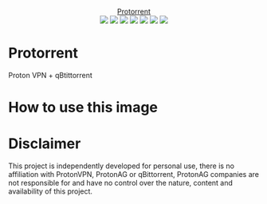 <p align="center">
    <a href="https://github.com/bubuntux/protorrent">Protorrent</a>
    </br>
    <a href="https://github.com/bubuntux/protorrent/blob/master/LICENSE"><img src="https://badgen.net/github/license/bubuntux/protorrent?color=cyan"/></a>
    <a href="https://hub.docker.com/r/bubuntux/protorrent/"><img src="https://badgen.net/docker/size/bubuntux/protorrent?icon=docker&label=size"/></a>
    <a href="https://hub.docker.com/r/bubuntux/protorrent/"><img src="https://badgen.net/docker/pulls/bubuntux/protorrent?icon=docker&label=pulls"/></a>
    <a href="https://hub.docker.com/r/bubuntux/protorrent/"><img src="https://badgen.net/docker/stars/bubuntux/protorrent?icon=docker&label=stars"/></a>
    <a href="https://github.com/bubuntux/protorrent"><img src="https://badgen.net/github/forks/bubuntux/protorrent?icon=github&label=forks&color=black"/></a>
    <a href="https://github.com/bubuntux/protorrent"><img src="https://badgen.net/github/stars/bubuntux/protorrent?icon=github&label=stars&color=black"/></a>
    <a href="https://github.com/bubuntux/protorrent/actions/workflows/docker-image-ci.yml"><img src="https://github.com/bubuntux/protorrent/actions/workflows/docker-image-ci.yml/badge.svg?branch=master"/></a>
</p>

# Protorrent
Proton VPN + qBtittorrent

# How to use this image


# Disclaimer 
This project is independently developed for personal use, there is no affiliation with ProtonVPN, ProtonAG or qBittorrent,
ProtonAG companies are not responsible for and have no control over the nature, content and availability of this project.
